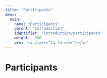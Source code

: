 ```yaml
---
title: "Participants"
menu:
  main:
    name: "Participants"
    parent: "introduction"
    identifier: "introduction/participants"
    weight: -930
    pre: '<i class="fa fa-user"></i>'
---
```


# Participants